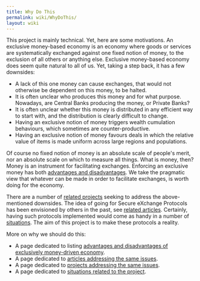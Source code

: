 ```yaml
---
title: Why Do This
permalink: wiki/WhyDoThis/
layout: wiki
---
```


This project is mainly technical. Yet, here are some motivations. An
exclusive money-based economy is an economy where goods or services are
systematically exchanged against one fixed notion of money, to the
exclusion of all others or anything else. Exclusive money-based economy
does seem quite natural to all of us. Yet, taking a step back, it has a
few downsides:

-   A lack of this one money can cause exchanges, that would not
    otherwise be dependent on this money, to be halted.
-   It is often unclear who produces this money and for what purpose.
    Nowadays, are Central Banks producing the money, or Private Banks?
-   It is often unclear whether this money is distributed in any
    efficient way to start with, and the distribution is clearly
    difficult to change.
-   Having an exclusive notion of money triggers wealth cumulation
    behaviours, which sometimes are counter-productive.
-   Having an exclusive notion of money favours deals in which the
    relative value of items is made uniform across large regions
    and populations.

Of course no fixed notion of money is an absolute scale of people's
merit, nor an absolute scale on which to measure all things. What is
money, then? Money is an instrument for facilitating exchanges.
Enforcing an exclusive money has both [advantages and
disadvantages](/SXP/wiki/ExclusiveMoneyBasedEconomy "wikilink"). We take the
pragmatic view that whatever can be made in order to facilitate
exchanges, is worth doing for the economy.

There are a number of [related projects](/SXP/wiki/RelatedProjects "wikilink")
seeking to address the above-mentioned downsides. The idea of going for
Secure eXchange Protocols has been envisioned by others in the past, see
[related articles](/SXP/wiki/RelatedArticles "wikilink"). Certainly, having such
protocols implemented would come as handy in a number of
[situations](/SXP/wiki/RelatedSituations "wikilink"). The aim of this project is
to make these protocols a reality.

More on why we should do this:

-   A page dedicated to listing [advantages and disadvantages of
    exclusively money-driven
    economy](/SXP/wiki/ExclusivelyMoneyBasedEconomy "wikilink").
-   A page dedicated to [articles addressing the same
    issues](/SXP/wiki/RelatedArticles "wikilink").
-   A page dedicated to [projects addressing the same
    issues](/SXP/wiki/RelatedProjects "wikilink").
-   A page dedicated to [situations related to the
    project](/SXP/wiki/RelatedSituations "wikilink").

